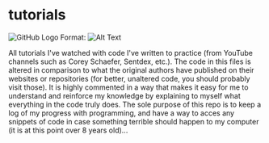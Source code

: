 # tutorials

![GitHub Logo](/images/logo.png)
Format: ![Alt Text](url)

All tutorials I've watched with code I've written to practice (from YouTube channels such as Corey Schaefer, Sentdex, etc.).
The code in this files is altered in comparison to what the original authors have published on their websites or repositories (for better, unaltered code, you should probably visit those).
It is highly commented in a way that makes it easy for me to understand and reinforce my knowledge by explaining to myself what everything in the code truly does.
The sole purpose of this repo is to keep a log of my progress with programming, and have a way to acces any snippets of code in case something terrible should happen to my computer (it is at this point over 8 years old)...
